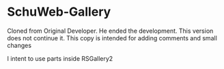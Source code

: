 # SchuWeb-Gallery

Cloned from Original Developer.
He ended the development. This version does not continue it.
This copy is intended for adding comments and small changes 

I intent to use parts inside RSGallery2


